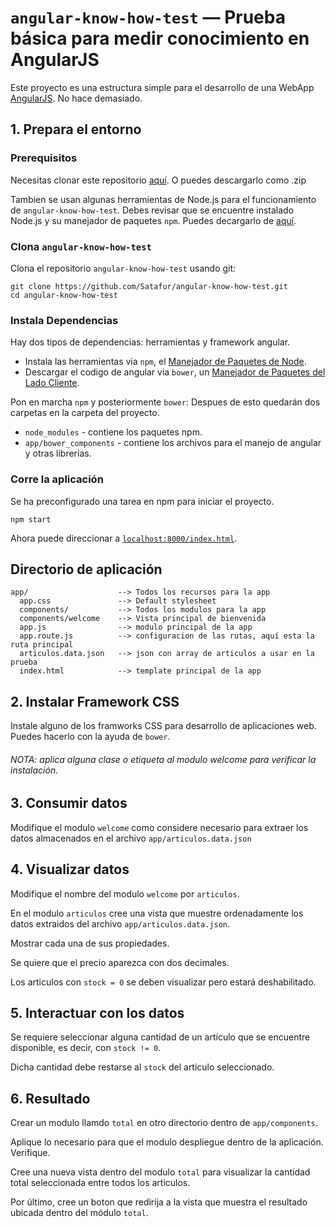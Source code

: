 # `angular-know-how-test` — Prueba básica para medir conocimiento en AngularJS

Este proyecto es una estructura simple para el desarrollo de una WebApp [AngularJS][angularjs]. No hace demasiado.

## 1. Prepara el entorno

### Prerequisitos

Necesitas clonar este repositorio [aquí][git].  O puedes descargarlo como .zip

Tambien se usan algunas herramientas de Node.js para el funcionamiento de `angular-know-how-test`. Debes revisar que se encuentre instalado Node.js 
y su manejador de paquetes `npm`. Puedes decargarlo de [aquí][node].

### Clona `angular-know-how-test`

Clona el repositorio `angular-know-how-test` usando git:

```
git clone https://github.com/Satafur/angular-know-how-test.git
cd angular-know-how-test
```

### Instala Dependencias

Hay dos tipos de dependencias: herramientas y framework angular.

* Instala las herramientas via `npm`, el [Manejador de Paquetes de Node][npm].
* Descargar el codigo de angular via `bower`, un [Manejador de Paquetes del Lado Cliente][bower].

Pon en marcha `npm` y posteriormente `bower`: Despues de esto quedarán dos carpetas en la carpeta del proyecto.

* `node_modules` - contiene los paquetes npm.
* `app/bower_components` - contiene los archivos para el manejo de angular y otras librerías.

### Corre la aplicación

Se ha preconfigurado una tarea en npm para iniciar el proyecto.

```
npm start
```

Ahora puede direccionar a [`localhost:8000/index.html`][local-app-url].


## Directorio de aplicación

```
app/                    --> Todos los recursos para la app
  app.css               --> Default stylesheet
  components/           --> Todos los modulos para la app
  components/welcome    --> Vista principal de bienvenida
  app.js                --> modulo principal de la app
  app.route.js          --> configuracion de las rutas, aquí esta la ruta principal
  articulos.data.json   --> json con array de articulos a usar en la prueba
  index.html            --> template principal de la app
```


## 2. Instalar Framework CSS

Instale alguno de los framworks CSS para desarrollo de aplicaciones web.  Puedes hacerlo
con la ayuda de `bower`.


###### NOTA: aplica alguna clase o etiqueta al modulo welcome para verificar la instalación.


## 3. Consumir datos
Modifique el modulo `welcome` como considere necesario para extraer los datos almacenados
en el archivo `app/articulos.data.json` 


## 4. Visualizar datos
Modifique el nombre del modulo `welcome` por `articulos`.

En el modulo `articulos` cree una vista que muestre ordenadamente los datos extraidos del archivo `app/articulos.data.json`.

Mostrar cada una de sus propiedades.

Se quiere que el precio aparezca con dos decimales.

Los articulos con `stock = 0` se deben visualizar pero estará deshabilitado.


## 5. Interactuar con los datos
Se requiere seleccionar alguna cantidad de un artículo que se encuentre disponible, es decir, con `stock != 0`.

Dicha cantidad debe restarse al `stock` del artículo seleccionado.

## 6. Resultado
Crear un modulo llamdo `total` en otro directorio dentro de `app/components`.

Aplique lo necesario para que el modulo despliegue dentro de la aplicación. Verifique.

Cree una nueva vista dentro del modulo `total` para visualizar la cantidad total seleccionada
entre todos los articulos.

Por último, cree un boton que redirija  a la vista que muestra el resultado ubicada dentro del módulo `total`.



[angularjs]: https://angularjs.org/
[bower]: http://bower.io/
[git]: https://github.com/Satafur/angular-know-how-test
[node]: https://nodejs.org/
[npm]: https://www.npmjs.org/
[local-app-url]: `localhost:8000/index.html`
